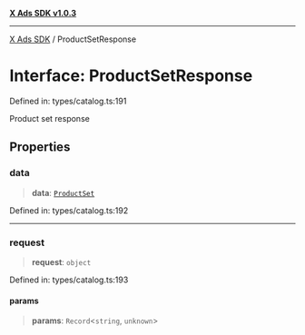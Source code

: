 [**X Ads SDK v1.0.3**](../README.md)

***

[X Ads SDK](../globals.md) / ProductSetResponse

# Interface: ProductSetResponse

Defined in: types/catalog.ts:191

Product set response

## Properties

### data

> **data**: [`ProductSet`](ProductSet.md)

Defined in: types/catalog.ts:192

***

### request

> **request**: `object`

Defined in: types/catalog.ts:193

#### params

> **params**: `Record`\<`string`, `unknown`\>
